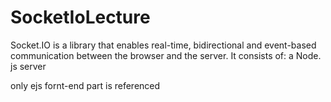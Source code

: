 # SocketIoLecture

Socket.IO 
is a library that enables real-time, bidirectional and event-based communication between the browser and the server.
It consists of: a Node. js server


only ejs fornt-end part is referenced


